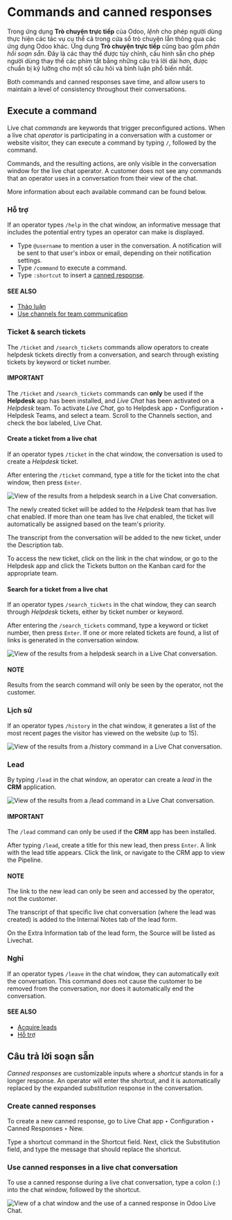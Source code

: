 # Commands and canned responses

Trong ứng dụng **Trò chuyện trực tiếp** của Odoo, *lệnh* cho phép người dùng thực hiện các tác vụ cụ thể cả trong cửa sổ trò chuyện lẫn thông qua các ứng dụng Odoo khác. Ứng dụng **Trò chuyện trực tiếp** cũng bao gồm *phản hồi soạn sẵn*. Đây là các thay thế được tùy chỉnh, cấu hình sẵn cho phép người dùng thay thế các phím tắt bằng những câu trả lời dài hơn, được chuẩn bị kỹ lưỡng cho một số câu hỏi và bình luận phổ biến nhất.

Both commands and canned responses save time, and allow users to maintain a level of consistency
throughout their conversations.

## Execute a command

Live chat *commands* are keywords that trigger preconfigured actions. When a live chat *operator*
is participating in a conversation with a customer or website visitor, they can execute a command by
typing `/`, followed by the command.

Commands, and the resulting actions, are only visible in the conversation window for the live chat
operator. A customer does not see any commands that an operator uses in a conversation from their
view of the chat.

More information about each available command can be found below.

### Hỗ trợ

If an operator types `/help` in the chat window, an informative message that includes the potential
entry types an operator can make is displayed.

- Type `@username` to mention a user in the conversation. A notification will be sent to that user's
  inbox or email, depending on their notification settings.
- Type `/command` to execute a command.
- Type `:shortcut` to insert a [canned response](#live-chat-canned-responses).

#### SEE ALSO
- [Thảo luận](applications/productivity/discuss.md)
- [Use channels for team communication](applications/productivity/discuss/team_communication.md)

### Ticket & search tickets

The `/ticket` and `/search_tickets` commands allow operators to create helpdesk tickets directly
from a conversation, and search through existing tickets by keyword or ticket number.

#### IMPORTANT
The `/ticket` and `/search_tickets` commands can **only** be used if the **Helpdesk** app has
been installed, and *Live Chat* has been activated on a *Helpdesk* team. To activate *Live Chat*,
go to Helpdesk app ‣ Configuration ‣ Helpdesk Teams, and select a team.
Scroll to the Channels section, and check the box labeled, Live Chat.

<a id="live-chat-ticket"></a>

#### Create a ticket from a live chat

If an operator types `/ticket` in the chat window, the conversation is used to create a *Helpdesk*
ticket.

After entering the `/ticket` command, type a title for the ticket into the chat window, then press
`Enter`.

![View of the results from a helpdesk search in a Live Chat conversation.](../../../.gitbook/assets/helpdesk.png)

The newly created ticket will be added to the *Helpdesk* team that has live chat enabled. If more
than one team has live chat enabled, the ticket will automatically be assigned based on the team's
priority.

The transcript from the conversation will be added to the new ticket, under the
Description tab.

To access the new ticket, click on the link in the chat window, or go to the
Helpdesk app and click the Tickets button on the Kanban card for the
appropriate team.

#### Search for a ticket from a live chat

If an operator types `/search_tickets` in the chat window, they can search through *Helpdesk*
tickets, either by ticket number or keyword.

After entering the `/search_tickets` command, type a keyword or ticket number, then press
`Enter`. If one or more related tickets are found, a list of links is generated in the
conversation window.

![View of the results from a helpdesk search in a Live Chat conversation.](../../../.gitbook/assets/helpdesk-search.png)

#### NOTE
Results from the search command will only be seen by the operator, not the customer.

### Lịch sử

If an operator types `/history` in the chat window, it generates a list of the most recent pages the
visitor has viewed on the website (up to 15).

![View of the results from a /history command in a Live Chat conversation.](../../../.gitbook/assets/responses-history.png)

### Lead

By typing `/lead` in the chat window, an operator can create a *lead* in the **CRM** application.

![View of the results from a /lead command in a Live Chat conversation.](../../../.gitbook/assets/responses-lead.png)

#### IMPORTANT
The `/lead` command can only be used if the **CRM** app has been installed.

After typing `/lead`, create a title for this new lead, then press `Enter`. A link with the lead
title appears. Click the link, or navigate to the CRM app to view the
Pipeline.

#### NOTE
The link to the new lead can only be seen and accessed by the operator, not the customer.

The transcript of that specific live chat conversation (where the lead was created) is added to the
Internal Notes tab of the lead form.

On the Extra Information tab of the lead form, the Source will be listed as
Livechat.

### Nghỉ

If an operator types `/leave` in the chat window, they can automatically exit the conversation. This
command does not cause the customer to be removed from the conversation, nor does it automatically
end the conversation.

#### SEE ALSO
- [Acquire leads](applications/sales/crm/acquire_leads.md)
- [Hỗ trợ](applications/services/helpdesk.md)

<a id="live-chat-canned-responses"></a>

## Câu trả lời soạn sẵn

*Canned responses* are customizable inputs where a *shortcut* stands in for a longer response. An
operator will enter the shortcut, and it is automatically replaced by the expanded *substitution*
response in the conversation.

### Create canned responses

To create a new canned response, go to Live Chat app ‣ Configuration ‣ Canned
Responses ‣ New.

Type a shortcut command in the Shortcut field. Next, click the Substitution
field, and type the message that should replace the shortcut.

### Use canned responses in a live chat conversation

To use a canned response during a live chat conversation, type a colon (`:`) into the chat window,
followed by the shortcut.

![View of a chat window and the use of a canned response in Odoo Live Chat.](../../../.gitbook/assets/canned-responses.png)
